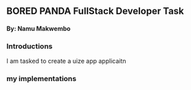 ## BORED PANDA FullStack Developer Task 
#### By: Namu Makwembo


### Introductions 
I am tasked to create a uize app applicaitn 




### my implementations





